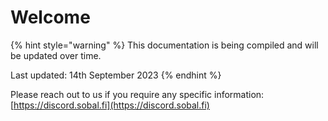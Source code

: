 # Welcome

{% hint style="warning" %}
This documentation is being compiled and will be updated over time.

Last updated: 14th September 2023
{% endhint %}

Please reach out to us if you require any specific information: [https://discord.sobal.fi](https://discord.sobal.fi)
